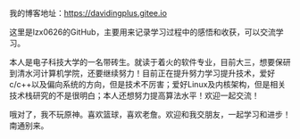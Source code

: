 我的博客地址：https://davidingplus.gitee.io

这里是lzx0626的GitHub，主要用来记录学习过程中的感悟和收获，可以交流学习。

本人是电子科技大学的一名带砖生。就读于着火的软件专业，目前大三，想要保研到清水河计算机学院，还要继续努力！目前正在提升努力学习提升技术，爱好c/c++以及偏向系统的方向，但是技术不厉害；爱好Linux及内核架构，但是相关技术栈研究的不是很明白；本人还想努力提高算法水平！欢迎一起交流！

哦对了，我不玩原神。喜欢篮球，喜欢老詹。欢迎和我交朋友，一起学习和进步！南通别来。

